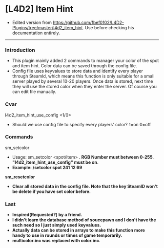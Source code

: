 # [L4D2] Item Hint

- Edited version from https://github.com/fbef0102/L4D2-Plugins/tree/master/l4d2_item_hint. Use before checking his documentation entirely.

<hr>

### Introduction

- This plugin mainly added 2 commands to manager your color of the spot and item hint. Color data can be saved through the config file.
- Config file uses keyvalues to store data and identify every player through SteamId, which means this function is only suitable for a small server played by several 10-20 players. Once data is stored, next time they will use the stored color when they enter the server. Of course you can edit file manually.

### Cvar

l4d2_item_hint_use_config <1/0>
- Should we use config file to specify every players' color? 1=on 0=off

### Commands

sm_setcolor
- Usage: sm_setcolor <spot/item> <r> <g> <b>. RGB Number must between 0-255. "l4d2_item_hint_use_config" must be on.
- Example: /setcolor spot 241 12 69

sm_resetcolor
- Clear all stored data in the config file. Note that the key SteamID won't be delete if you have set color before.

### Last
- Inspired(Requested?) by a friend.
- I didn't learn the database method of soucepawn and I don't have the such need so I just simply used keyvalues.
- Actually data can be stored in arrays to make this function more handy to use in rounds or times of game temporarily.
- multicolor.inc was replaced with color.inc.